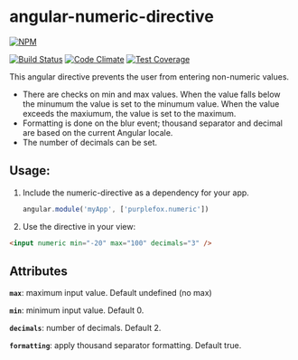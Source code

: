 # angular-numeric-directive

[![NPM](https://nodei.co/npm/angular-numeric-directive.png)](https://nodei.co/npm/angular-numeric-directive/)

[![Build Status](https://travis-ci.org/epeschier/angular-numeric-directive.svg?branch=master)](http://travis-ci.org/epeschier/angular-numeric-directive)
[![Code Climate](https://codeclimate.com/github/epeschier/angular-numeric-directive/badges/gpa.svg)](https://codeclimate.com/github/epeschier/angular-numeric-directive)
[![Test Coverage](https://codeclimate.com/github/epeschier/angular-numeric-directive/badges/coverage.svg)](https://codeclimate.com/github/epeschier/angular-numeric-directive)


This angular directive prevents the user from entering non-numeric values.

- There are checks on min and max values. When the value falls below the minumum the value is set to the minumum value. When the value exceeds the maxiumum, the value is set to the maximum.
- Formatting is done on the blur event; thousand separator and decimal are based on the current Angular locale.
- The number of decimals can be set.

## Usage:

1. Include the numeric-directive as a dependency for your app.

    ```js
    angular.module('myApp', ['purplefox.numeric'])
    ```
    
2. Use the directive in your view:

  ```html
  <input numeric min="-20" max="100" decimals="3" />
  ```
  
## Attributes

**`max`**: maximum input value. Default undefined (no max)

**`min`**: minimum input value. Default 0.

**`decimals`**: number of decimals. Default 2.

**`formatting`**: apply thousand separator formatting. Default true.
